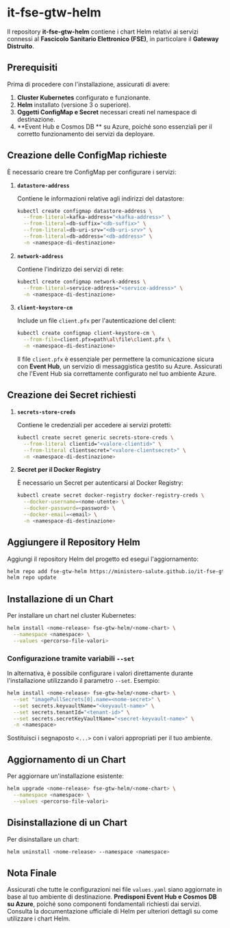 # it-fse-gtw-helm

Il repository **it-fse-gtw-helm** contiene i chart Helm relativi ai servizi connessi al **Fascicolo Sanitario Elettronico (FSE)**, in particolare il **Gateway Distruito**.

## Prerequisiti

Prima di procedere con l'installazione, assicurati di avere:

1. **Cluster Kubernetes** configurato e funzionante.
2. **Helm** installato (versione 3 o superiore).
3. **Oggetti ConfigMap e Secret** necessari creati nel namespace di destinazione.
4. **Event Hub e Cosmos DB ** su Azure, poiché sono essenziali per il corretto funzionamento dei servizi da deployare.

## Creazione delle ConfigMap richieste

È necessario creare tre ConfigMap per configurare i servizi:

1. **`datastore-address`**

   Contiene le informazioni relative agli indirizzi del datastore:
   ```bash
   kubectl create configmap datastore-address \
     --from-literal=kafka-address="<kafka-address>" \
     --from-literal=db-suffix="<db-suffix>" \
     --from-literal=db-uri-srv="<db-uri-srv>" \
     --from-literal=db-address="<db-address>" \
     -n <namespace-di-destinazione>
   ```

2. **`network-address`**

   Contiene l'indirizzo dei servizi di rete:
   ```bash
   kubectl create configmap network-address \
     --from-literal=service-address="<service-address>" \
     -n <namespace-di-destinazione>
   ```

3. **`client-keystore-cm`**

   Include un file `client.pfx` per l'autenticazione del client:
   ```bash
   kubectl create configmap client-keystore-cm \
     --from-file=client.pfx=path\al\file\client.pfx \
     -n <namespace-di-destinazione>
   ```

   Il file `client.pfx` è essenziale per permettere la comunicazione sicura con **Event Hub**, un servizio di messaggistica gestito su Azure. Assicurati che l'Event Hub sia correttamente configurato nel tuo ambiente Azure.

## Creazione dei Secret richiesti

1. **`secrets-store-creds`**

   Contiene le credenziali per accedere ai servizi protetti:
   ```bash
   kubectl create secret generic secrets-store-creds \
     --from-literal clientid="<valore-clientid>" \
     --from-literal clientsecret="<valore-clientsecret>" \
     -n <namespace-di-destinazione>
   ```

2. **Secret per il Docker Registry**

   È necessario un Secret per autenticarsi al Docker Registry:
   ```bash
   kubectl create secret docker-registry docker-registry-creds \
     --docker-username=<nome-utente> \
     --docker-password=<password> \
     --docker-email=<email> \
     -n <namespace-di-destinazione>
   ```

## Aggiungere il Repository Helm

Aggiungi il repository Helm del progetto ed esegui l'aggiornamento:
```bash
helm repo add fse-gtw-helm https://ministero-salute.github.io/it-fse-gtw-helm/
helm repo update
```

## Installazione di un Chart

Per installare un chart nel cluster Kubernetes:
```bash
helm install <nome-release> fse-gtw-helm/<nome-chart> \
  --namespace <namespace> \
  --values <percorso-file-valori>
```

### Configurazione tramite variabili `--set`

In alternativa, è possibile configurare i valori direttamente durante l'installazione utilizzando il parametro `--set`. Esempio:
```bash
helm install <nome-release> fse-gtw-helm/<nome-chart> \
  --set "imagePullSecrets[0].name=<nome-secret>" \
  --set secrets.keyvaultName="<keyvault-name>" \
  --set secrets.tenantId="<tenant-id>" \
  --set secrets.secretKeyVaultName="<secret-keyvault-name>" \
  -n <namespace>
```

Sostituisci i segnaposto `<...>` con i valori appropriati per il tuo ambiente.

## Aggiornamento di un Chart

Per aggiornare un'installazione esistente:
```bash
helm upgrade <nome-release> fse-gtw-helm/<nome-chart> \
  --namespace <namespace> \
  --values <percorso-file-valori>
```

## Disinstallazione di un Chart

Per disinstallare un chart:
```bash
helm uninstall <nome-release> --namespace <namespace>
```

## Nota Finale

Assicurati che tutte le configurazioni nei file `values.yaml` siano aggiornate in base al tuo ambiente di destinazione. **Predisponi Event Hub e Cosmos DB su Azure**, poiché sono componenti fondamentali richiesti dai servizi. Consulta la documentazione ufficiale di Helm per ulteriori dettagli su come utilizzare i chart Helm.
